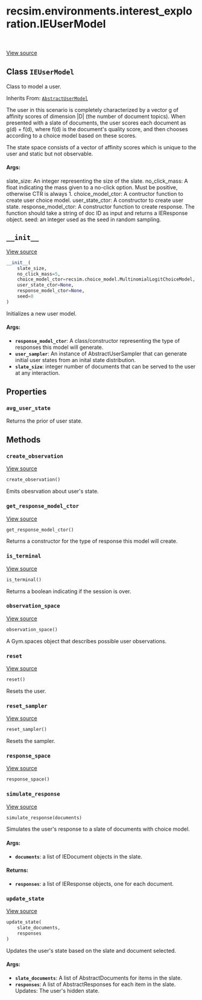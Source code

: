 <div itemscope itemtype="http://developers.google.com/ReferenceObject">
<meta itemprop="name" content="recsim.environments.interest_exploration.IEUserModel" />
<meta itemprop="path" content="Stable" />
<meta itemprop="property" content="avg_user_state"/>
<meta itemprop="property" content="__init__"/>
<meta itemprop="property" content="create_observation"/>
<meta itemprop="property" content="get_response_model_ctor"/>
<meta itemprop="property" content="is_terminal"/>
<meta itemprop="property" content="observation_space"/>
<meta itemprop="property" content="reset"/>
<meta itemprop="property" content="reset_sampler"/>
<meta itemprop="property" content="response_space"/>
<meta itemprop="property" content="simulate_response"/>
<meta itemprop="property" content="update_state"/>
</div>

# recsim.environments.interest_exploration.IEUserModel

<table class="tfo-notebook-buttons tfo-api" align="left">
</table>

<a target="_blank" href="https://github.com/google-research/recsim/environments/interest_exploration.py">View
source</a>

## Class `IEUserModel`

Class to model a user.

Inherits From: [`AbstractUserModel`](../../../recsim/user/AbstractUserModel.md)

<!-- Placeholder for "Used in" -->

The user in this scenario is completely characterized by a vector g of affinity
scores of dimension |D| (the number of document topics). When presented with a
slate of documents, the user scores each document as g(d) + f(d), where f(d) is
the document's quality score, and then chooses according to a choice model based
on these scores.

The state space consists of a vector of affinity scores which is unique to the
user and static but not observable.

#### Args:

slate_size: An integer representing the size of the slate. no_click_mass: A
float indicating the mass given to a no-click option. Must be positive,
otherwise CTR is always 1. choice_model_ctor: A contructor function to create
user choice model. user_state_ctor: A constructor to create user state.
response_model_ctor: A constructor function to create response. The function
should take a string of doc ID as input and returns a IEResponse object. seed:
an integer used as the seed in random sampling.

<h2 id="__init__"><code>__init__</code></h2>

<a target="_blank" href="https://github.com/google-research/recsim/environments/interest_exploration.py">View
source</a>

```python
__init__(
    slate_size,
    no_click_mass=5,
    choice_model_ctor=recsim.choice_model.MultinomialLogitChoiceModel,
    user_state_ctor=None,
    response_model_ctor=None,
    seed=0
)
```

Initializes a new user model.

#### Args:

*   <b>`response_model_ctor`</b>: A class/constructor representing the type of
    responses this model will generate.
*   <b>`user_sampler`</b>: An instance of AbstractUserSampler that can generate
    initial user states from an inital state distribution.
*   <b>`slate_size`</b>: integer number of documents that can be served to the
    user at any interaction.

## Properties

<h3 id="avg_user_state"><code>avg_user_state</code></h3>

Returns the prior of user state.

## Methods

<h3 id="create_observation"><code>create_observation</code></h3>

<a target="_blank" href="https://github.com/google-research/recsim/user.py">View
source</a>

```python
create_observation()
```

Emits obesrvation about user's state.

<h3 id="get_response_model_ctor"><code>get_response_model_ctor</code></h3>

<a target="_blank" href="https://github.com/google-research/recsim/user.py">View
source</a>

```python
get_response_model_ctor()
```

Returns a constructor for the type of response this model will create.

<h3 id="is_terminal"><code>is_terminal</code></h3>

<a target="_blank" href="https://github.com/google-research/recsim/environments/interest_exploration.py">View
source</a>

```python
is_terminal()
```

Returns a boolean indicating if the session is over.

<h3 id="observation_space"><code>observation_space</code></h3>

<a target="_blank" href="https://github.com/google-research/recsim/user.py">View
source</a>

```python
observation_space()
```

A Gym.spaces object that describes possible user observations.

<h3 id="reset"><code>reset</code></h3>

<a target="_blank" href="https://github.com/google-research/recsim/user.py">View
source</a>

```python
reset()
```

Resets the user.

<h3 id="reset_sampler"><code>reset_sampler</code></h3>

<a target="_blank" href="https://github.com/google-research/recsim/user.py">View
source</a>

```python
reset_sampler()
```

Resets the sampler.

<h3 id="response_space"><code>response_space</code></h3>

<a target="_blank" href="https://github.com/google-research/recsim/user.py">View
source</a>

```python
response_space()
```

<h3 id="simulate_response"><code>simulate_response</code></h3>

<a target="_blank" href="https://github.com/google-research/recsim/environments/interest_exploration.py">View
source</a>

```python
simulate_response(documents)
```

Simulates the user's response to a slate of documents with choice model.

#### Args:

*   <b>`documents`</b>: a list of IEDocument objects in the slate.

#### Returns:

*   <b>`responses`</b>: a list of IEResponse objects, one for each document.

<h3 id="update_state"><code>update_state</code></h3>

<a target="_blank" href="https://github.com/google-research/recsim/environments/interest_exploration.py">View
source</a>

```python
update_state(
    slate_documents,
    responses
)
```

Updates the user's state based on the slate and document selected.

#### Args:

*   <b>`slate_documents`</b>: A list of AbstractDocuments for items in the
    slate.
*   <b>`responses`</b>: A list of AbstractResponses for each item in the slate.
    Updates: The user's hidden state.
